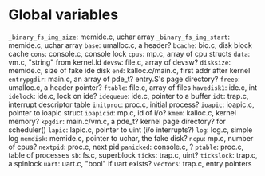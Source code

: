 Global variables
===
`_binary_fs_img_size`:  memide.c, uchar array
`_binary_fs_img_start`:  memide.c, uchar array
`base`:  umalloc.c, a header?
`bcache`:  bio.c, disk block cache
`cons`:  console.c, console lock
`cpus`:  mp.c, array of cpu structs
`data`:  vm.c, "string" from kernel.ld
`devsw`:  file.c, array of devsw?
`disksize`:  memide.c, size of fake ide disk
`end`:  kalloc.c/main.c, first addr after kernel
`entrypgdir`:  main.c, an array of pde_t?  entry.S's page directory?
`freep`:  umalloc.c, a header pointer?
`ftable`:  file.c, array of files
`havedisk1`:  ide.c, int
`idelock`:  ide.c, lock on ide?
`idequeue`:  ide.c, pointer to a buffer
`idt`:  trap.c, interrupt descriptor table
`initproc`:  proc.c, initial process?
`ioapic`:  ioapic.c, pointer to ioapic struct
`ioapicid`:  mp.c, id of i/o?
`kmem`:  kalloc.c, kernel memory?
`kpgdir`:  main.c/vm.c, a pde_t?  kernel page directory? for scheduler()
`lapic`:  lapic.c, pointer to uint (i/o interrupts?)
`log`:  log.c, simple log
`memdisk`:  memide.c, pointer to uchar, the fake disk?
`ncpu`:  mp.c, number of cpus?
`nextpid`:  proc.c, next pid
`panicked`:  console.c, ?
`ptable`:  proc.c, table of processes
`sb`:  fs.c, superblock
`ticks`:  trap.c, uint?
`tickslock`:  trap.c, a spinlock
`uart`:  uart.c, "bool" if uart exists?
`vectors`:  trap.c, entry pointers
